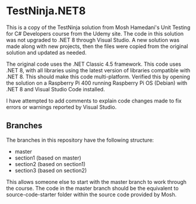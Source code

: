 # TestNinja.NET8

This is a copy of the TestNinja solution from Mosh Hamedani's
Unit Testing for C# Developers course from the Udemy site. The
code in this solution was not upgraded to .NET 8 through Visual 
Studio. A new solution was made along with new projects, then 
the files were copied from the original solution and updated
as needed.

The original code uses the .NET Classic 4.5 framework. This
code uses .NET 8, with all libraries using the latest version
of libraries compatible with .NET 8. This should make this
code multi-platform. Verified this by opening the solution on
a Raspberry Pi 400 running Raspberry Pi OS (Debian) with .NET 8 
and Visual Studio Code installed.

I have attempted to add comments to explain code changes made 
to fix errors or warnings reported by Visual Studio.

## Branches
The branches in this repository have the following structure:

- master
- section1 (based on master)
- section2 (based on section1)
- section3 (based on section2)

This allows someone else to start with the master branch to
work through the course. The code in the master branch should
be the equivalent to source-code-starter folder within the
source code provided by Mosh.